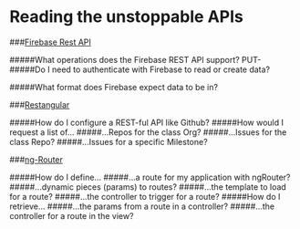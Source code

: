 #  Reading the unstoppable APIs

###[Firebase Rest API](https://www.firebase.com/docs/rest/)

#####What operations does the Firebase REST API support?
PUT-
#####Do I need to authenticate with Firebase to read or create data?

#####What format does Firebase expect data to be in?

###[Restangular](https://github.com/mgonto/restangular)

#####How do I configure a REST-ful API like Github?
#####How would I request a list of...
#####...Repos for the class Org?
#####...Issues for the class Repo?
#####...Issues for a specific Milestone?

###[ng-Router](https://docs.angularjs.org/api/ngRoute)

#####How do I define...
#####...a route for my application with ngRouter?
#####...dynamic pieces (params) to routes?
#####...the template to load for a route?
#####...the controller to trigger for a route?
#####How do I retrieve...
#####...the params from a route in a controller?
#####...the controller for a route in the view?
